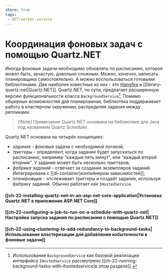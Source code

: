 ```yaml
---
share: true
tags:
 - NET/worker-service
---
```

# Координация фоновых задач с помощью Quartz.NET
Иногда фоновые задачи необходимо обновлять по расписанию, которое может быть, зачастую, довольно сложным. Можно, конечно, написать планировщика самостоятельно. А можно воспользоваться готовыми библиотеками. Две наиболее известные из них - это [Hangfire](https://www.hangfire.io/) и [[library-quartz-net|Quartz.NET]]. Quartz.NET, по сути, предлагает расширенную версию функциональности класса `BackgroundService`[^1]. Помимо обширных возможностей для планирования, библиотека поддерживает работу в кластерном окружении, распределяя задания между репликами.
> [!Note] Примечание
> Quartz.NET основана на библиотеке для Java под названием Quartz Scheduler.

Quartz.NET основана на четырёх концепциях:
- *задания* - фоновые задачи с необходимой логикой;
- *триггеры* - определяют, когда задание будет запускаться по расписанию, например "каждые пять минут", или "каждый второй вторник". У задания может быть несколько триггеров;
- *фабрика заданий* - отвечает за создание экземпляров заданий. Интегрирована с [[di-container|контейнером зависимостей]];
- *планировщик* - отслеживает триггеры и создаёт задания, используя фабрику заданий. Обычно работает как `IHostedService`.

#### [[ch-22-installing-quartz-net-in-an-asp-net-core-application|Установка Quartz.NET в приложение ASP.NET Core]]
#### [[ch-22-configuring-a-job-to-run-on-a-schedule-with-quartz-net|Настройка запуска задания по расписанию с помощью Quartz.NET]]
#### [[ch-22-using-clustering-to-add-redundancy-to-background-tasks|Использование кластеризации для добавления избыточности в фоновые задачи]]

[^1]: Использование `BackgroundService` как базовой реализации интерфейса `IHostedService` рассмотрено [[ch-22-running-background-tasks-with-ihostedservice|в этом разделе]].